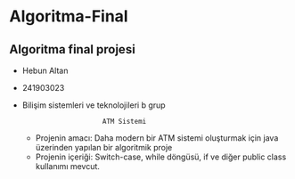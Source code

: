 # Algoritma-Final
Algoritma final projesi
--------------------------------
- Hebun Altan
- 241903023
- Bilişim sistemleri ve teknolojileri b grup



                          ATM Sistemi

  - Projenin amacı: Daha modern bir ATM sistemi oluşturmak için java üzerinden yapılan bir algoritmik proje
  - Projenin içeriği: Switch-case, while döngüsü, if ve diğer public class kullanımı mevcut.
 
